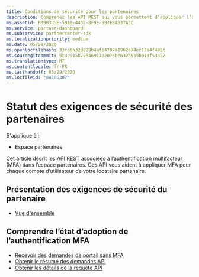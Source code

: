 ```yaml
---
title: Conditions de sécurité pour les partenaires
description: Comprenez les API REST qui vous permettent d’appliquer l’authentification multifacteur pour votre locataire partenaire.
ms.assetid: B39B335E-5B18-4432-8F9E-8B7E84037A3C
ms.service: partner-dashboard
ms.subservice: partnercenter-sdk
ms.localizationpriority: medium
ms.date: 05/29/2020
ms.openlocfilehash: 33cd6a32d928b4af64797a1962674ec12a4f485b
ms.sourcegitcommit: 9c3c915b79846917b2075be632d5b9b013f53a27
ms.translationtype: MT
ms.contentlocale: fr-FR
ms.lasthandoff: 05/29/2020
ms.locfileid: "84186307"
---
```

# <a name="partner-security-requirements-status"></a>Statut des exigences de sécurité des partenaires

S'applique à :

- Espace partenaires

Cet article décrit les API REST associées à l’authentification multifacteur (MFA) dans l’espace partenaires. Ces API vous aident à appliquer MFA pour chaque compte d’utilisateur de votre locataire partenaire. 

## <a name="partner-security-requirements-overview"></a>Présentation des exigences de sécurité du partenaire

- [Vue d'ensemble](https://docs.microsoft.com/partner-center/partner-security-requirements)

## <a name="understand-mfa-adoption-status"></a>Comprendre l’état d’adoption de l’authentification MFA

- [Recevoir des demandes de portail sans MFA](get-portal-requests-without-mfa.md)
- [Obtenir le résumé des demandes API](get-api-request-summary.md)
- [Obtenir les détails de la requête API](get-api-request-details.md)
